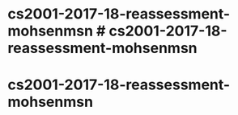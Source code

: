 # cs2001-2017-18-reassessment-mohsenmsn # cs2001-2017-18-reassessment-mohsenmsn
# cs2001-2017-18-reassessment-mohsenmsn
